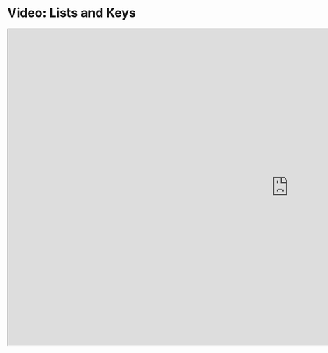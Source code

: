 # Video: Lists and Keys

<iframe src="https://scrimba.com/scrim/co5764f9299375c02a52de5d4?pl=pzvM7hM" width="1280" height="720" allowfullscreen="allowfullscreen" allow="autoplay; fullscreen; picture-in-picture"></iframe>
